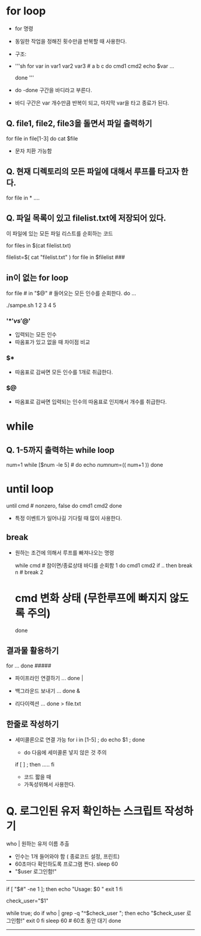 # for loop
- for 명령
- 동일한 작업을 정해진 횟수만큼 반복할 때 사용한다.
- 구조:
-
  '''sh
  for var in var1 var2 var3 # a b c
  do
    cmd1
    cmd2
    echo $var ...

  done
  '''
- do -done 구간을 바디라고 부른다.
- 바디 구간은 var 개수만큼 반복이 되고, 마지막 var을 타고 종료가 된다.

## Q. file1, file2, file3을 돌면서 파일 출력하기

  for file in file[1-3]
  do
    cat $file

- 문자 치환 가능함

## Q. 현재 디렉토리의 모든 파일에 대해서 루프를 타고자 한다.

  for file in *
  ....

## Q. 파일 목록이 있고 filelist.txt에 저장되어 있다.
이 파일에 있는 모든 파일 리스트를 순회하는 코드

  for files in $(cat filelist.txt)  

  filelist=$( cat "filelist.txt" )
  for file in $filelist ###

## in이 없는 for loop
for file # in "$@" # 들어오는 모든 인수를 순회한다.
do
...

./sampe.sh 1 2 3 4 5

### '$*' vs '$@'
- 입력되는 모든 인수
- 따옴표가 있고 없을 때 차이점 비교


### $*
- 따옴표로 감싸면 모든 인수를 1개로 취급한다.

### $@
- 따옴표로 감싸면 입력되는 인수의 따옴표로 인지해서 개수를 취급한다.


# while

## Q. 1-5까지 출력하는 while loop

  num=1
  while [$num -le 5] #
  do 
    echo $num
    num=$(( num+1 ))
  done

# until loop

  until cmd # nonzero, false
  do
    cmd1
    cmd2
  done

- 특정 이벤트가 일어나길 기다릴 때 많이 사용한다.

## break
- 원하는 조건에 의해서 루프를 빠져나오는 명령

  while cmd # 참이면/종료상태 바디를 순회함 1
  do
    cmd1
    cmd2
    if ..
      then
      break n # break 2

    # cmd 변화 상태 (무한루프에 빠지지 않도록 주의)
  done

## 결과물 활용하기
for 
...
done #####

- 파이프라인 연결하기
  ... done |

- 백그라운드 보내기
  ... done &

- 리다이렉션
  ... done > file.txt

## 한줄로 작성하기
- 세미콜론으로 연결 가능
  for i in [1-5] ; do echo $1 ; done
  - do 다음에 세미콜론 넣지 않은 것 주의

  if [ ] ; then
    .....
  fi

  - 코드 짧을 때
  - 가독성위해서 사용한다.

# Q. 로그인된 유저 확인하는 스크립트 작성하기

who | 원하는 유저 이름 추출

- 인수는 1개 들어와야 함 ( 종료코드 설정, 프린트)
- 60초마다 확인하도록 프로그램 짠다.
  sleep 60
- "$user 로그인함!"

---

if [ "$#" -ne 1 ]; then
    echo "Usage: $0 <name>"
    exit 1
fi

check_user="$1"

while true; do
    if who | grep -q "^$check_user "; then
        echo "$check_user 로그인함!"
        exit 0
    fi
    sleep 60     # 60초 동안 대기
done

---